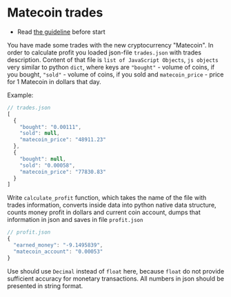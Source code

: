 # Matecoin trades

- Read [the guideline](https://github.com/mate-academy/py-task-guideline/blob/main/README.md) before start

You have made some trades with the new cryptocurrency "Matecoin".
In order to calculate profit you loaded json-file `trades.json` with 
trades description. Content of that file is `list of JavaScript Objects`,
`js objects` very similar to 
python `dict`, where keys are  `"bought"` - volume of coins, 
if you bought, 
`"sold"` - volume of coins, if you sold and `matecoin_price` -
price for 1 Matecoin in dollars that day.

Example:
```javascript
// trades.json
[
  {
    "bought": "0.00111",
    "sold": null,
    "matecoin_price": "48911.23"
  },
  {
    "bought": null,
    "sold": "0.00058",
    "matecoin_price": "77830.83"
  }
]
```

Write `calculate_profit` function, which takes the name of the file with
trades information, converts inside data into python native data
structure, counts money profit in dollars and current coin account, dumps
that information in json and saves
in file `profit.json`
```javascript
// profit.json
{
  "earned_money": "-9.1495839",
  "matecoin_account": "0.00053"
}
```
Use should use `Decimal` instead of `float` here, because `float`
do not provide sufficient accuracy for monetary transactions.
All numbers in json should be presented in string format.